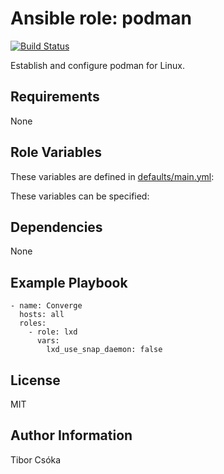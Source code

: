 Ansible role: podman
=========

[![Build Status](https://travis-ci.com/Provizanta/ansible-role-podman.svg?branch=master)](https://travis-ci.com/Provizanta/ansible-role-podman)

Establish and configure podman for Linux.

Requirements
------------

None

Role Variables
--------------

These variables are defined in [defaults/main.yml](./defaults/main.yml):


These variables can be specified:

Dependencies
------------

None

Example Playbook
----------------

    - name: Converge
      hosts: all
      roles:
        - role: lxd
          vars:
            lxd_use_snap_daemon: false

License
-------

MIT

Author Information
------------------

Tibor Csóka
